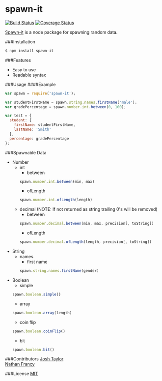 # spawn-it
[![Build Status](https://travis-ci.org/jrtnq514/spawn-it.svg?branch=master)](https://travis-ci.org/jrtnq514/spawn-it)
[![Coverage Status](https://coveralls.io/repos/github/jrtnq514/spawn-it/badge.svg?branch=master)](https://coveralls.io/github/jrtnq514/spawn-it?branch=master)

[Spawn-it](https://github.com/jrtnq514/spawn-it) is a node package for spawning random data.

###Installation
```javascript
$ npm install spawn-it
```
###Features
* Easy to use
* Readable syntax

###Usage
####Example
```javascript
var spawn = require('spawn-it');

var studentFirstName = spawn.string.names.firstName('male');
var gradePercentage = spawn.number.int.between(0, 100);

var test = {
  student: {
    firstName: studentFirstName,
    lastName: 'Smith'
  },
  percentage: gradePercentage
};
```

###Spawnable Data
* Number
  * int
    * between 
    ```javascript
    spawn.number.int.between(min, max)
    ```
    * ofLength
    ```javascript
    spawn.number.int.ofLength(length)
    ```
  * decimal (NOTE: If not returned as string trailing 0's will be removed)
    * between
    ```javascript
    spawn.number.decimal.between(min, max, precision[, toString])
    ```
    * ofLength
    ```javascript
    spawn.number.decimal.ofLength(length, precision[, toString])
    ```
* String
  * names 
    * first name
    ```javascript
    spawn.string.names.firstName(gender)
    ```
* Boolean
  * simple
  ```javascript
  spawn.boolean.simple()
  ```
  * array
  ```javascript
  spawn.boolean.array(length)
  ```
  * coin flip
  ```javascript
  spawn.boolean.coinFlip()
  ```
  * bit
  ```javascript
  spawn.boolean.bit()
  ```
    
###Contributors
[Josh Taylor](https://github.com/jrtnq514)  
[Nathan Francy](https://github.com/nathanfrancy)  

###License
[MIT](https://github.com/jrtnq514/spawn-it/blob/master/LICENSE)

